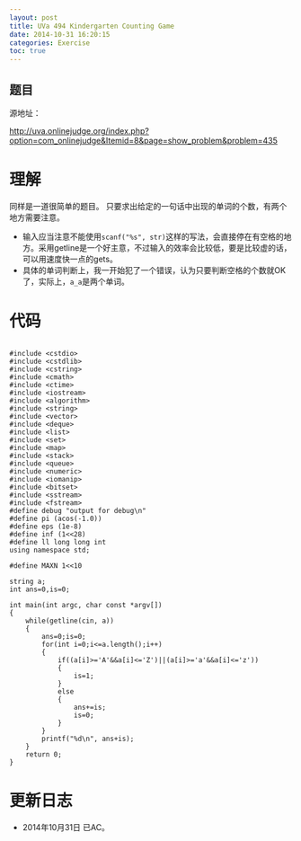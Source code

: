 ```yaml
---
layout: post
title: UVa 494 Kindergarten Counting Game
date: 2014-10-31 16:20:15
categories: Exercise
toc: true
---
```

## 题目
源地址：

http://uva.onlinejudge.org/index.php?option=com_onlinejudge&Itemid=8&page=show_problem&problem=435

# 理解
同样是一道很简单的题目。
只要求出给定的一句话中出现的单词的个数，有两个地方需要注意。
- 输入应当注意不能使用`scanf("%s", str)`这样的写法，会直接停在有空格的地方。采用getline是一个好主意，不过输入的效率会比较低，要是比较虚的话，可以用速度快一点的gets。
- 具体的单词判断上，我一开始犯了一个错误，认为只要判断空格的个数就OK了，实际上，`a_a`是两个单词。

<!-- more -->

# 代码

```

#include <cstdio>
#include <cstdlib>
#include <cstring>
#include <cmath>
#include <ctime>
#include <iostream>
#include <algorithm>
#include <string>
#include <vector>
#include <deque>
#include <list>
#include <set>
#include <map>
#include <stack>
#include <queue>
#include <numeric>
#include <iomanip>
#include <bitset>
#include <sstream>
#include <fstream>
#define debug "output for debug\n"
#define pi (acos(-1.0))
#define eps (1e-8)
#define inf (1<<28)
#define ll long long int
using namespace std;

#define MAXN 1<<10

string a;
int ans=0,is=0;

int main(int argc, char const *argv[])
{
	while(getline(cin, a))
    {
        ans=0;is=0;
        for(int i=0;i<=a.length();i++)
        {
            if((a[i]>='A'&&a[i]<='Z')||(a[i]>='a'&&a[i]<='z'))
            {
                is=1;
            }
            else
            {
                ans+=is;
                is=0;
            }
        }
        printf("%d\n", ans+is);
    }
	return 0;
}

```

# 更新日志
- 2014年10月31日 已AC。